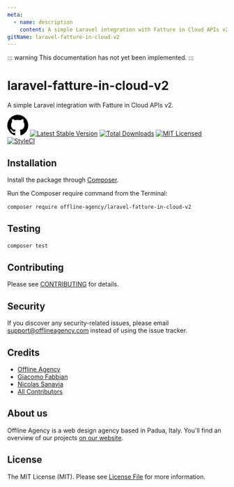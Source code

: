 ```yaml
---
meta:
  - name: description
    content: A simple Laravel integration with Fatture in Cloud APIs v2.
gitName: laravel-fatture-in-cloud-v2
---
```


::: warning
This documentation has not yet been implemented.
:::

# laravel-fatture-in-cloud-v2

A simple Laravel integration with Fatture in Cloud APIs v2.

[![Github](./assets/icon/github.svg "Github Icon")](https://github.com/offline-agency/laravel-fatture-in-cloud-v2)
[![Latest Stable Version](https://poser.pugx.org/offline-agency/laravel-fatture-in-cloud-v2/v/stable)](https://packagist.org/packages/offline-agency/laravel-fatture-in-cloud-v2)
[![Total Downloads](https://img.shields.io/packagist/dt/offline-agency/laravel-fatture-in-cloud-v2.svg?style=flat-square)](https://packagist.org/packages/offline-agency/laravel-fatture-in-cloud-v2)
[![MIT Licensed](https://img.shields.io/badge/license-MIT-brightgreen.svg?style=flat-square)](LICENSE.md)
[![StyleCI](https://github.styleci.io/repos/167236902/shield)](https://styleci.io/repos/167236902)

## Installation

Install the package through [Composer](http://getcomposer.org/).

Run the Composer require command from the Terminal:

```bash
composer require offline-agency/laravel-fatture-in-cloud-v2
```

<!--
## Usage

```php
// Usage description here
```

## Examples

```php
// Examples here
```
-->

## Testing

```bash
composer test
```

## Contributing

Please see [CONTRIBUTING](CONTRIBUTING.md) for details.

## Security

If you discover any security-related issues, please email <support@offlineagency.com> instead of using the issue
tracker.

## Credits

- [Offline Agency](https://github.com/offline-agency)
- [Giacomo Fabbian](https://github.com/Giacomo92)
- [Nicolas Sanavia](https://github.com/SanaviaNicolas)
- [All Contributors](../../contributors)

## About us

Offline Agency is a web design agency based in Padua, Italy. You'll find an overview of our
projects [on our website](https://offlineagency.it/).

## License

The MIT License (MIT). Please see [License File](LICENSE.md) for more information.

